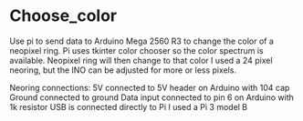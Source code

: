 # Choose_color
Use pi to send data to Arduino Mega 2560 R3 to change the color of a neopixel ring. Pi uses tkinter color chooser so the color spectrum is available. Neopixel ring will then change to that color
I used a 24 pixel neoring, but the INO can be adjusted for more or less pixels.

Neoring connections:
5V connected to 5V header on Arduino with 104 cap
Ground connected to ground
Data input connected to pin 6 on Arduino with 1k resistor
USB is connected directly to Pi
I used a Pi 3 model B
